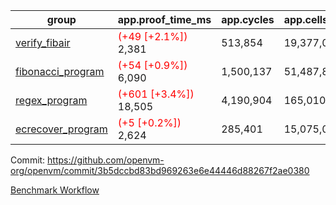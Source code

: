 | group | app.proof_time_ms | app.cycles | app.cells_used | leaf.proof_time_ms | leaf.cycles | leaf.cells_used |
| -- | -- | -- | -- | -- | -- | -- |
| [verify_fibair](https://github.com/openvm-org/openvm/blob/benchmark-results/benchmarks-pr/1281/verify_fibair-3b5dccbd83bd969263e6e44446d88267f2ae0380.md) |<span style='color: red'>(+49 [+2.1%])</span> 2,381 |  513,854 |  19,377,061 |- | - | - |
| [fibonacci_program](https://github.com/openvm-org/openvm/blob/benchmark-results/benchmarks-pr/1281/fibonacci-3b5dccbd83bd969263e6e44446d88267f2ae0380.md) |<span style='color: red'>(+54 [+0.9%])</span> 6,090 |  1,500,137 |  51,487,838 |- | - | - |
| [regex_program](https://github.com/openvm-org/openvm/blob/benchmark-results/benchmarks-pr/1281/regex-3b5dccbd83bd969263e6e44446d88267f2ae0380.md) |<span style='color: red'>(+601 [+3.4%])</span> 18,505 |  4,190,904 |  165,010,909 |- | - | - |
| [ecrecover_program](https://github.com/openvm-org/openvm/blob/benchmark-results/benchmarks-pr/1281/ecrecover-3b5dccbd83bd969263e6e44446d88267f2ae0380.md) |<span style='color: red'>(+5 [+0.2%])</span> 2,624 |  285,401 |  15,075,033 |- | - | - |


Commit: https://github.com/openvm-org/openvm/commit/3b5dccbd83bd969263e6e44446d88267f2ae0380

[Benchmark Workflow](https://github.com/openvm-org/openvm/actions/runs/12958865836)
